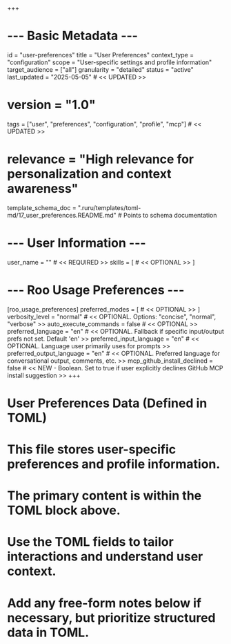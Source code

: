 +++
# --- Basic Metadata ---
id = "user-preferences"
title = "User Preferences"
context_type = "configuration"
scope = "User-specific settings and profile information"
target_audience = ["all"]
granularity = "detailed"
status = "active"
last_updated = "2025-05-05" # << UPDATED >>
# version = "1.0"
tags = ["user", "preferences", "configuration", "profile", "mcp"] # << UPDATED >>
# relevance = "High relevance for personalization and context awareness"
template_schema_doc = ".ruru/templates/toml-md/17_user_preferences.README.md" # Points to schema documentation

# --- User Information ---
user_name = "" # << REQUIRED >>
skills = [
    # << OPTIONAL >>
]

# --- Roo Usage Preferences ---
[roo_usage_preferences]
preferred_modes = [
    # << OPTIONAL >>
]
verbosity_level = "normal" # << OPTIONAL. Options: "concise", "normal", "verbose" >>
auto_execute_commands = false # << OPTIONAL >>
preferred_language = "en" # << OPTIONAL. Fallback if specific input/output prefs not set. Default 'en' >>
preferred_input_language = "en" # << OPTIONAL. Language user primarily uses for prompts >>
preferred_output_language = "en" # << OPTIONAL. Preferred language for conversational output, comments, etc. >>
mcp_github_install_declined = false # << NEW - Boolean. Set to true if user explicitly declines GitHub MCP install suggestion >>
+++

# User Preferences Data (Defined in TOML)
# This file stores user-specific preferences and profile information.
# The primary content is within the TOML block above.
# Use the TOML fields to tailor interactions and understand user context.
# Add any free-form notes below if necessary, but prioritize structured data in TOML.